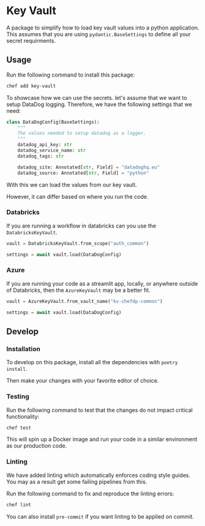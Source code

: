 # Key Vault

A package to simplify how to load key vault values into a python application.
This assumes that you are using `pydantic.BaseSettings` to define all your secret requirments.

## Usage
Run the following command to install this package:

```bash
chef add key-vault
```
To showcase how we can use the secrets. let's assume that we want to setup DataDog logging.
Therefore, we have the following settings that we need:

```python
class DataDogConfig(BaseSettings):
    """
    The values needed to setup datadog as a logger.
    """
    datadog_api_key: str
    datadog_service_name: str
    datadog_tags: str

    datadog_site: Annotated[str, Field] = "datadoghq.eu"
    datadog_source: Annotated[str, Field] = "python"
```
With this we can load the values from our key vault.

However, it can differ based on where you run the code.

### Databricks
If you are running a workflow in databricks can you use the `DatabricksKeyVault`.

```python
vault = DatabricksKeyVault.from_scope("auth_common")

settings = await vault.load(DataDogConfig)
```

### Azure
If you are running your code as a streamlit app, locally, or anywhere outside of Databricks, then the `AzureKeyVault` may be a better fit.

```python
vault = AzureKeyVault.from_vault_name("kv-chefdp-common")

settings = await vault.load(DataDogConfig)
```

## Develop

### Installation
To develop on this package, install all the dependencies with `poetry install`.

Then make your changes with your favorite editor of choice.


### Testing
Run the following command to test that the changes do not impact critical functionality:

```bash
chef test
```
This will spin up a Docker image and run your code in a similar environment as our production code.

### Linting
We have added linting which automatically enforces coding style guides.
You may as a result get some failing pipelines from this.

Run the following command to fix and reproduce the linting errors:

```bash
chef lint
```

You can also install `pre-commit` if you want linting to be applied on commit.
